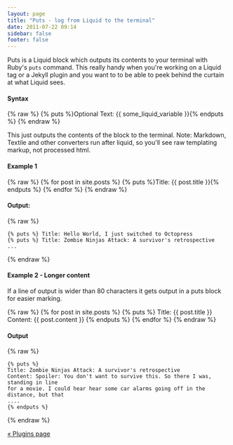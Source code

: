```yaml
---
layout: page
title: "Puts - log from Liquid to the terminal"
date: 2011-07-22 09:14
sidebar: false
footer: false
---
```


Puts is a Liquid block which outputs its contents to your terminal with Ruby's `puts` command. This really handy when you're working on a Liquid tag or a Jekyll plugin and you want to to be able to peek behind the curtain at what Liquid sees.

#### Syntax

{% raw %}
    {% puts %}Optional Text: {{ some_liquid_variable }}{% endputs %}
{% endraw %}

This just outputs the contents of the block to the terminal. Note: Markdown, Textile and other converters run after liquid, so you'll see raw templating markup, not processed html.

#### Example 1

{% raw %}
    {% for post in site.posts %}
    {% puts %}Title: {{ post.title }}{% endputs %}
    {% endfor %}
{% endraw %}

#### Output:

{% raw %}
```
{% puts %} Title: Hello World, I just switched to Octopress
{% puts %} Title: Zombie Ninjas Attack: A survivor's retrospective
...
```
{% endraw %}

#### Example 2 - Longer content
If a line of output is wider than 80 characters it gets output in a puts block for easier marking.

{% raw %}
    {% for post in site.posts %}
    {% puts %}
    Title: {{ post.title }}
    Content: {{ post.content }}
    {% endputs %}
    {% endfor %}
{% endraw %}

#### Output

{% raw %}
```
{% puts %}
Title: Zombie Ninjas Attack: A survivor's retrospective
Content: Spoiler: You don't want to survive this. So there I was, standing in line
for a movie. I could hear hear some car alarms going off in the distance, but that
....
{% endputs %}
```
{% endraw %}

[&laquo; Plugins page](/docs/plugins)
